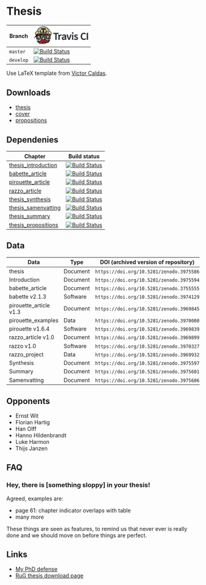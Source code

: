 # Thesis

Branch   |[![Travis CI logo](pics/TravisCI.png)](https://travis-ci.org)
---------|-------------------------------------------------------------------------------------------------------------------------------------------
`master` |[![Build Status](https://travis-ci.org/richelbilderbeek/thesis.svg?branch=master)](https://travis-ci.org/richelbilderbeek/thesis)
`develop`|[![Build Status](https://travis-ci.org/richelbilderbeek/thesis.svg?branch=develop)](https://travis-ci.org/richelbilderbeek/thesis)

Use LaTeX template from [Victor Caldas](https://github.com/vcaldas/Groningen-thesis-template).

## Downloads

 * [thesis](https://github.com/richelbilderbeek/thesis/releases/download/v1.9/thesis.pdf)
 * [cover](https://github.com/richelbilderbeek/thesis/releases/download/v1.9/146201.Bilderbeek.R9.OMS_1.pdf)
 * [propositions](https://github.com/richelbilderbeek/thesis/releases/download/v1.9/propositions.pdf)

## Dependenies

Chapter                                                                       |Build status
------------------------------------------------------------------------------|------------------------------------------------------------------------------------------------------------------------------------------------------------
[thesis_introduction](https://github.com/richelbilderbeek/thesis_introduction)|[![Build Status](https://travis-ci.org/richelbilderbeek/thesis_introduction.svg?branch=master)](https://travis-ci.org/richelbilderbeek/thesis_introduction)
[babette_article](https://github.com/richelbilderbeek/babette_article)        |[![Build Status](https://travis-ci.org/richelbilderbeek/babette_article.svg?branch=master)](https://travis-ci.org/richelbilderbeek/babette_article)
[pirouette_article](https://github.com/richelbilderbeek/pirouette_article)    |[![Build Status](https://travis-ci.org/richelbilderbeek/pirouette_article.svg?branch=master)](https://travis-ci.org/richelbilderbeek/pirouette_article)
[razzo_article](https://github.com/richelbilderbeek/razzo_article)            |[![Build Status](https://travis-ci.org/richelbilderbeek/razzo_article.svg?branch=master)](https://travis-ci.org/richelbilderbeek/razzo_article)
[thesis_synthesis](https://github.com/richelbilderbeek/thesis_synthesis)      |[![Build Status](https://travis-ci.org/richelbilderbeek/thesis_synthesis.svg?branch=master)](https://travis-ci.org/richelbilderbeek/thesis_synthesis)
[thesis_samenvatting](https://github.com/richelbilderbeek/thesis_samenvatting)|[![Build Status](https://travis-ci.org/richelbilderbeek/thesis_samenvatting.svg?branch=master)](https://travis-ci.org/richelbilderbeek/thesis_samenvatting)
[thesis_summary](https://github.com/richelbilderbeek/thesis_summary)          |[![Build Status](https://travis-ci.org/richelbilderbeek/thesis_summary.svg?branch=master)](https://travis-ci.org/richelbilderbeek/thesis_summary)
[thesis_propositions](https://github.com/richelbilderbeek/thesis_propositions)|[![Build Status](https://travis-ci.org/richelbilderbeek/thesis_propositions.svg?branch=master)](https://travis-ci.org/richelbilderbeek/thesis_propositions)

## Data

Data                  |Type          |DOI (archived version of repository)    |Current reposity
----------------------|--------------|----------------------------------------|--------------------------------------------------------
thesis                |Document      |`https://doi.org/10.5281/zenodo.3975586`|`https://github.com/richelbilderbeek/thesis`
Introduction          |Document      |`https://doi.org/10.5281/zenodo.3975594`|`https://github.com/richelbilderbeek/thesis_introduction`
babette_article       |Document      |`https://doi.org/10.5281/zenodo.3755555`|`https://github.com/richelbilderbeek/babette_article`
babette v2.1.3        |Software      |`https://doi.org/10.5281/zenodo.3974129`|`https://github.com/ropensci/babette`
pirouette_article v1.3|Document      |`https://doi.org/10.5281/zenodo.3969845`|`https://github.com/richelbilderbeek/pirouette_article`
pirouette_examples    |Data          |`https://doi.org/10.5281/zenodo.3970000`|`https://github.com/richelbilderbeek/pirouette_examples`
pirouette v1.6.4      |Software      |`https://doi.org/10.5281/zenodo.3969839`|`https://github.com/richelbilderbeek/pirouette`
razzo_article v1.0    |Document      |`https://doi.org/10.5281/zenodo.3969899`|`https://github.com/richelbilderbeek/razzo_article`
razzo v1.0            |Software      |`https://doi.org/10.5281/zenodo.3970327`|`https://github.com/richelbilderbeek/razzo`
razzo_project         |Data          |`https://doi.org/10.5281/zenodo.3969932`|`https://github.com/richelbilderbeek/razzo_project`
Synthesis             |Document      |`https://doi.org/10.5281/zenodo.3975597`|`https://github.com/richelbilderbeek/thesis_synthesis`
Summary               |Document      |`https://doi.org/10.5281/zenodo.3975601`|`https://github.com/richelbilderbeek/thesis_summary`
Samenvatting          |Document      |`https://doi.org/10.5281/zenodo.3975606`|`https://github.com/richelbilderbeek/thesis_samenvatting`

## Opponents

 * Ernst Wit
 * Florian Hartig
 * Han Olff
 * Hanno Hildenbrandt
 * Luke Harmon
 * Thijs Janzen

## FAQ

### Hey, there is [something sloppy] in your thesis!

Agreed, examples are:

 * page 61: chapter indicator overlaps with table
 * many more

These things are seen as features, to remind us that never ever is really
done and we should move on before things are perfect.

## Links

 * [My PhD defense](https://github.com/richelbilderbeek/phd_defense)
 * [RuG thesis download page](https://www.rug.nl/research/portal/nl/publications/speciation-and-the-error-we-make-in-phylogenetic-inference(95d847f2-8b46-420e-9eb3-2850b828577e).html)

